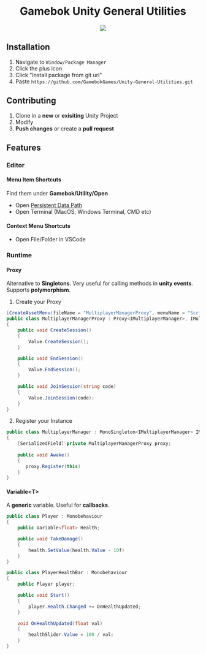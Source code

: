 <h1 align="center">Gamebok Unity General Utilities</h1>
<p align="center">
  <img src="https://www.gamebok.co.za/wp-content/uploads/2023/12/GamebokLogo@2x-150x150.png">
</p>

## Installation

1. Navigate to ```Window/Package Manager```
2. Click the plus icon 
2. Click "Install package from git url"
4. Paste ```https://github.com/GamebokGames/Unity-General-Utilities.git```

## Contributing
1. Clone in a **new** or **exisiting** Unity Project
2. Modify
3. **Push changes** or create a **pull request**

## Features

### Editor

#### Menu Item Shortcuts
Find them under **Gamebok/Utility/Open**

* Open [Persistent Data Path](https://docs.unity3d.com/ScriptReference/Application-persistentDataPath.html)
* Open Terminal (MacOS, Windows Terminal, CMD etc)

#### Context Menu Shortcuts
* Open File/Folder in VSCode

### Runtime

#### Proxy

Alternative to **Singletons**. Very useful for calling methods in **unity events**. Supports **polymorphism**.

1. Create your Proxy

```cs
[CreateAssetMenu(fileName = "MultiplayerManagerProxy", menuName = "ScriptableObjects/MultiplayerManagerProxy", order = 1)]
public class MultiplayerManagerProxy : Proxy<IMultiplayerManager>, IMultiplayerManager
{
    public void CreateSession()
    {
        Value.CreateSession();
    }

    public void EndSession()
    {
        Value.EndSession();
    }

    public void JoinSession(string code)
    {
        Value.JoinSession(code);
    }
}
```

2. Register your Instance

```cs
public class MultiplayerManager : MonoSingleton<IMultiplayerManager> IMultiplayerManager 
{
    [SerializedField] private MultiplayerManagerProxy proxy;
    
    public void Awake()
    {
       proxy.Register(this)
    }
}
```

#### Variable&lt;T&gt;

A **generic** variable. Useful for **callbacks**.

```cs
public class Player : Monobehaviour 
{
    public Variable<float> Health;

    public void TakeDamage()
    {
        health.SetValue(health.Value - 10f)
    }
}

public class PlayerHealthBar : Monobehaviour 
{
    public Player player;

    public void Start()
    {
        player.Health.Changed += OnHealthUpdated;
    }

    void OnHealthUpdated(float val)
    {
        healthSlider.Value = 100 / val;
    }
}
```